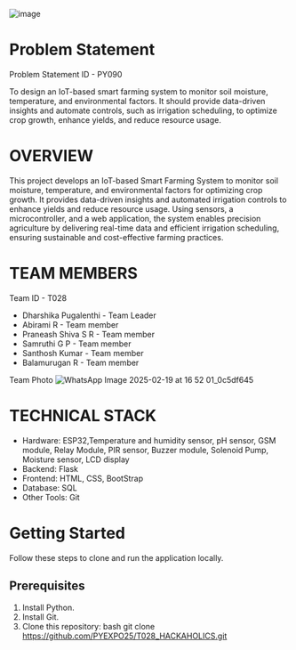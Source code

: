![image](https://github.com/user-attachments/assets/d6d3aa79-4cf6-4b42-8c0a-093b62fb9ea1)

# Problem Statement
Problem Statement ID - PY090

To design an IoT-based smart farming system to monitor soil moisture, temperature, and environmental factors. It should provide data-driven insights and automate controls, such as irrigation scheduling, to optimize crop growth, enhance yields, and reduce resource usage.

# OVERVIEW
This project develops an IoT-based Smart Farming System to monitor soil moisture, temperature, and environmental factors for optimizing crop growth. It provides data-driven insights and automated irrigation controls to enhance yields and reduce resource usage. Using sensors, a microcontroller, and a web application, the system enables precision agriculture by delivering real-time data and efficient irrigation scheduling, ensuring sustainable and cost-effective farming practices.

# TEAM MEMBERS
Team ID - T028

* Dharshika Pugalenthi - Team Leader 
* Abirami R - Team member 
* Praneash Shiva S R - Team member 
* Samruthi G P - Team member 
* Santhosh Kumar - Team member 
* Balamurugan R - Team member 

Team Photo
![WhatsApp Image 2025-02-19 at 16 52 01_0c5df645](https://github.com/user-attachments/assets/fc12ff97-7aea-42ad-8c94-ccb4ec6eb2dc)


# TECHNICAL STACK

* Hardware: ESP32,Temperature and humidity sensor, pH sensor, GSM module, Relay Module, PIR sensor, Buzzer module, Solenoid Pump, Moisture sensor, LCD display 
* Backend: Flask 
* Frontend: HTML, CSS, BootStrap 
* Database: SQL 
* Other Tools: Git 

# Getting Started
Follow these steps to clone and run the application locally.

## Prerequisites
1. Install Python.
2. Install Git.
3. Clone this repository: bash git clone https://github.com/PYEXPO25/T028_HACKAHOLICS.git



